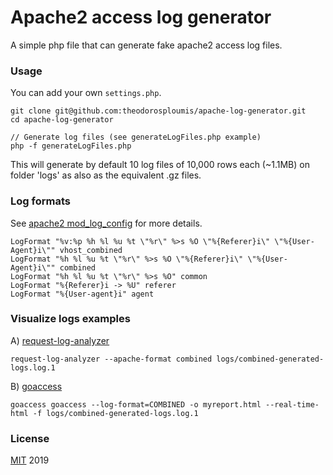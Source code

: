 # Apache2 access log generator
A simple php file that can generate fake apache2 access log files.

### Usage
You can add your own `settings.php`.

```
git clone git@github.com:theodorosploumis/apache-log-generator.git
cd apache-log-generator

// Generate log files (see generateLogFiles.php example)
php -f generateLogFiles.php
```
This will generate by default 10 log files of 10,000 rows each (~1.1MB) 
on folder 'logs' as also as the equivalent .gz files.

### Log formats

See [apache2 mod_log_config](http://httpd.apache.org/docs/current/mod/mod_log_config.html) for more details.

```
LogFormat "%v:%p %h %l %u %t \"%r\" %>s %O \"%{Referer}i\" \"%{User-Agent}i\"" vhost_combined
LogFormat "%h %l %u %t \"%r\" %>s %O \"%{Referer}i\" \"%{User-Agent}i\"" combined
LogFormat "%h %l %u %t \"%r\" %>s %O" common
LogFormat "%{Referer}i -> %U" referer
LogFormat "%{User-agent}i" agent
```

### Visualize logs examples
A) [request-log-analyzer](https://github.com/wvanbergen/request-log-analyzer) 
 
```
request-log-analyzer --apache-format combined logs/combined-generated-logs.log.1
```

B) [goaccess](https://goaccess.io)

```
goaccess goaccess --log-format=COMBINED -o myreport.html --real-time-html -f logs/combined-generated-logs.log.1
```

### License
[MIT](LICENSE) 2019
